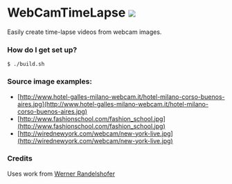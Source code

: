 # WebCamTimeLapse [![](https://img.shields.io/github/license/maxcanna/webcamtimelapse.svg?maxAge=2592000)](https://github.com/maxcanna/webcamtimelapse/blob/master/LICENSE)

Easily create time-lapse videos from webcam images.

### How do I get set up?

`$ ./build.sh`

### Source image examples:

* [http://www.hotel-galles-milano-webcam.it/hotel-milano-corso-buenos-aires.jpg](http://www.hotel-galles-milano-webcam.it/hotel-milano-corso-buenos-aires.jpg)
* [http://www.fashionschool.com/fashion_school.jpg](http://www.fashionschool.com/fashion_school.jpg)
* [http://wirednewyork.com/webcam/new-york-live.jpg](http://wirednewyork.com/webcam/new-york-live.jpg)

### Credits

Uses work from [Werner Randelshofer](http://www.randelshofer.ch/)
